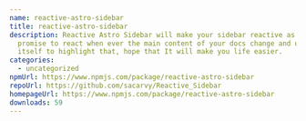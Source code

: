 ```yaml
---
name: reactive-astro-sidebar
title: reactive-astro-sidebar
description: Reactive Astro Sidebar will make your sidebar reactive as it
  promise to react when ever the main content of your docs change and update
  itself to highlight that, hope that It will make you life easier.
categories:
  - uncategorized
npmUrl: https://www.npmjs.com/package/reactive-astro-sidebar
repoUrl: https://github.com/sacarvy/Reactive_Sidebar
homepageUrl: https://www.npmjs.com/package/reactive-astro-sidebar
downloads: 59
---
```

